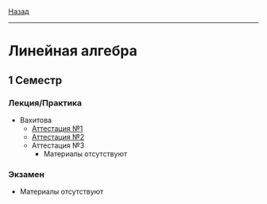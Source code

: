 [Назад](../../README.md)
***
# Линейная алгебра
## 1 Семестр
### Лекция/Практика
+ Вахитова
  + [Аттестация №1](lin-alg-pr-att-1-fact.md)
  + [Аттестация №2](lin-alg-pr-att-2-fact.md)
  + Аттестация №3
    + Материалы отсутствуют
### Экзамен
+ Материалы отсутствуют
